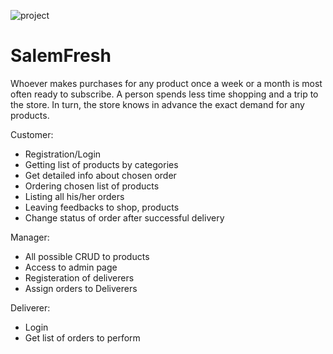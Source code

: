 ![project](https://user-images.githubusercontent.com/45491587/118348283-0a11d100-b56b-11eb-8ec1-38febec8a0e6.png)

# SalemFresh

Whoever makes purchases for any product once a week or a month is most often ready to subscribe. A person spends less time shopping and a trip to the store.
In turn, the store knows in advance the exact demand for any products.

Customer:
- Registration/Login
- Getting list of products by categories
- Get detailed info about chosen order
- Ordering chosen list of products
- Listing all his/her orders
- Leaving feedbacks to shop, products
- Change status of order after successful delivery

Manager:
- All possible CRUD to products
- Access to admin page
- Registeration of deliverers
- Assign orders to Deliverers

Deliverer:
- Login
- Get list of orders to perform

